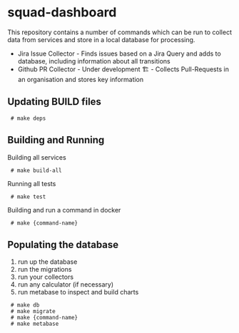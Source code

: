 # squad-dashboard

This repository contains a number of commands which can be run to collect data from services and store in a local database for processing.

- Jira Issue Collector - Finds issues based on a Jira Query and adds to database, including information about all transitions
- Github PR Collector - Under development 🏗 - Collects Pull-Requests in an organisation and stores key information

## Updating BUILD files

````
 # make deps

````

## Building and Running

Building all services

````
 # make build-all
````

Running all tests

````
 # make test
````

Building and run a command in docker

````
 # make {command-name}
````

## Populating the database

1. run up the database
2. run the migrations
3. run your collectors
4. run any calculator (if necessary)
5. run metabase to inspect and build charts

````
 # make db
 # make migrate
 # make {command-name}
 # make metabase
````
